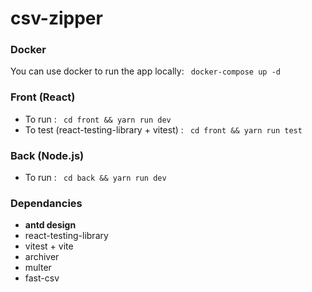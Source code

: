 # csv-zipper

### Docker
You can use docker to run the app locally:
  ` docker-compose up -d`

### Front (React)
- To run :
  ` cd front && yarn run dev`
- To test (react-testing-library + vitest) :
  ` cd front && yarn run test`

### Back (Node.js)
- To run :
  ` cd back && yarn run dev`

### Dependancies
* **antd design**
* react-testing-library
* vitest + vite
* archiver
* multer
* fast-csv